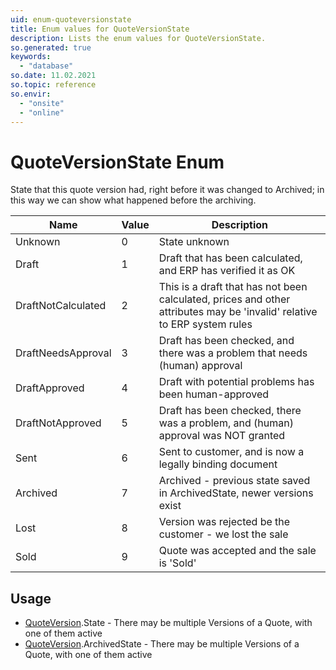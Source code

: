```yaml
---
uid: enum-quoteversionstate
title: Enum values for QuoteVersionState
description: Lists the enum values for QuoteVersionState.
so.generated: true
keywords:
  - "database"
so.date: 11.02.2021
so.topic: reference
so.envir:
  - "onsite"
  - "online"
---
```


# QuoteVersionState Enum

State that this quote version had, right before it was changed to Archived; in this way we can show what happened before the archiving.

| Name | Value | Description |
|------|-------|-------------|
|Unknown|0|State unknown|
|Draft|1|Draft that has been calculated, and ERP has verified it as OK|
|DraftNotCalculated|2|This is a draft that has not been calculated, prices and other attributes may be 'invalid' relative to ERP system rules|
|DraftNeedsApproval|3|Draft has been checked, and there was a problem that needs (human) approval|
|DraftApproved|4|Draft with potential problems has been human-approved|
|DraftNotApproved|5|Draft has been checked, there was a problem, and (human) approval was NOT granted|
|Sent|6|Sent to customer, and is now a legally binding document|
|Archived|7|Archived - previous state saved in ArchivedState, newer versions exist|
|Lost|8|Version was rejected be the customer - we lost the sale|
|Sold|9|Quote was accepted and the sale is 'Sold'|

## Usage

* [QuoteVersion](../quoteversion.md).State - There may be multiple Versions of a Quote, with one of them active
* [QuoteVersion](../quoteversion.md).ArchivedState - There may be multiple Versions of a Quote, with one of them active
